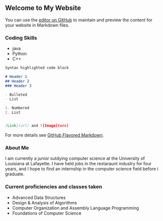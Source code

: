 ## Welcome to My Website

You can use the [editor on GitHub](https://github.com/rewind123/rewind123.github.io/edit/master/index.md) to maintain and preview the content for your website in Markdown files.


### Coding Skills
* java
* Python
* C++


```markdown
Syntax highlighted code block

# Header 1
## Header 2
### Header 3

- Bulleted
- List

1. Numbered
2. List


[Link](url) and ![Image](src)
```

For more details see [GitHub Flavored Markdown](https://guides.github.com/features/mastering-markdown/).

### About Me
I am currently a junior sutdying computer science at the University of Louisiana at Lafayette. I have held jobs in the restaraunt industry for four years, and I hope to find an internship in the computer science field before i graduate.

### Current proficiencies and classes taken
* Advanced Data Structures 
* Design & Analysis of Algorithms
* Computer Organization and Assembly Language Programming
* Foundations of Computer Science
